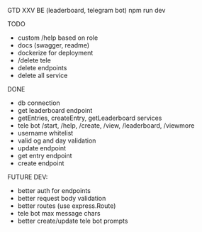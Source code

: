 GTD XXV BE (leaderboard, telegram bot)
npm run dev

TODO

- custom /help based on role
- docs (swagger, readme)
- dockerize for deployment
- /delete tele
- delete endpoints
- delete all service

DONE

- db connection
- get leaderboard endpoint
- getEntries, createEntry, getLeaderboard services
- tele bot /start, /help, /create, /view, /leaderboard, /viewmore
- username whitelist
- valid og and day validation
- update endpoint
- get entry endpoint
- create endpoint

FUTURE DEV:

- better auth for endpoints
- better request body validation
- better routes (use express.Route)
- tele bot max message chars
- better create/update tele bot prompts

